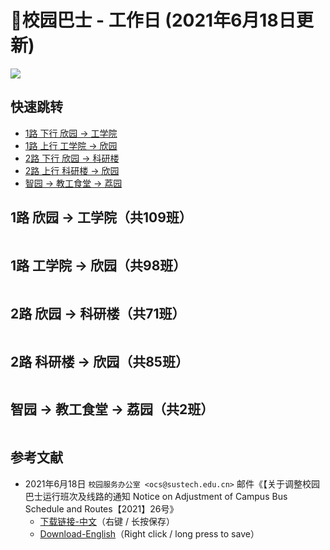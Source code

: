 # 🚌校园巴士 - 工作日 (2021年6月18日更新)

<a data-fancybox title="" href="https://cdn.jsdelivr.net/gh/sustc/sustech-online-ng@master/docs/transport/busline2.png">![](./busline2.png)</a>

## 快速跳转
* [1路 下行 欣园 → 工学院](#_1路-欣园-→-工学院-共109班)
* [1路 上行 工学院 → 欣园](#_1路-工学院-→-欣园-共98班)
* [2路 下行 欣园 → 科研楼](#_2路-欣园-→-科研楼-共71班)
* [2路 上行 科研楼 → 欣园](#_2路-科研楼-→-欣园-共85班)
* [智园 → 教工食堂 → 荔园](#智园-→-教工食堂-→-荔园-共2班)

## 1路 欣园 → 工学院（共109班）

<!-- <ClientOnly> -->

<!-- 欣园到工学院 -->
<div id="bus-table-hl2coe">
    <table class="dataTable" id="work-bus-hl2coe">
    </table>
</div>
<!-- </ClientOnly> -->

## 1路 工学院 → 欣园（共98班）

<!-- 工学院到欣园 -->
<div id="bus-table-coe2hl">
    <table class="dataTable" id="work-bus-coe2hl">
    </table>
</div>
<!-- </ClientOnly> -->

## 2路 欣园 → 科研楼（共71班）

<!-- 欣园到科研楼 -->
<div id="bus-table-hl2rb">
    <table class="dataTable" id="work-bus-hl2rb">
    </table>
</div>
<!-- </ClientOnly> -->

## 2路 科研楼 → 欣园（共85班）

<!-- 科研楼到欣园 -->
<div id="bus-table-rb2hl">
    <table class="dataTable" id="work-bus-rb2hl">
    </table>
</div>
<!-- </ClientOnly> -->

## 智园 → 教工食堂 → 荔园（共2班）

<!-- <ClientOnly> -->
<div id="bus-table-ip2lh">
    <table class="dataTable" id="work-bus-ip2lh">
    </table>
</div>
<!-- </ClientOnly> -->

## 参考文献

* 2021年6月18日 `校园服务办公室 <ocs@sustech.edu.cn>` 邮件《【关于调整校园巴士运行班次及线路的通知 Notice on Adjustment of Campus Bus Schedule and Routes【2021】26号》
    * [下载链接-中文](https://cdn.jsdelivr.net/gh/sustc/sustech-online-ng@master/docs/transport/Campus_Bus_Schedule_2021_06_CN.pdf)（右键 / 长按保存）
    * [Download-English](https://cdn.jsdelivr.net/gh/sustc/sustech-online-ng@master/docs/transport/Campus_Bus_Schedule_2021_06_EN.pdf)（Right click / long press to save）

<script>
  export default {
    mounted () {
    function getTime(MinBefore) {
        // 获取x分钟前的时间
        var date = new Date();
        date.setMinutes(date.getMinutes() - MinBefore);
        var h = date.getHours();
        var hour = (h < 10) ? "0" + h : h;
        var m = date.getMinutes();
        var min = (m < 10) ? "0" + m : m;
        return hour + ":" + min;
    }

    function update_bus_status(bus_time_table) {
        var now_20 = getTime(20);
        var now = getTime(0);
        var now_row_index = 0;
        for (var i = 0, len = bus_time_table.length; i < len; i++) {
            if (bus_time_table[i][0] < now_20) {
                bus_time_table[i][2] = "已到达";
                now_row_index = i;
            } else if (bus_time_table[i][0] < now) {
                bus_time_table[i][2] = "在途中";
            } else {
                bus_time_table[i][2] = "未发车";
            }
        }
        return { "row": now_row_index, "now_table": bus_time_table }
    }

    // 欣园 → 科研楼
    var bus_data_json = {
        "rb2hl": [
            ["07:35","",""],
            ["07:43","",""],
            ["07:55","",""],
            ["08:13","",""],
            ["08:22","",""],
            ["08:28","",""],
            ["08:34","",""],
            ["08:38","",""],
            ["08:48","",""],
            ["08:57","",""],
            ["09:03","",""],
            ["09:13","",""],
            ["09:33","",""],
            ["09:35","",""],
            ["09:43","",""],
            ["09:46","",""],
            ["09:53","",""],
            ["09:56","",""],
            ["10:03","",""],
            ["10:06","",""],
            ["10:15","",""],
            ["10:25","",""],
            ["10:35","",""],
            ["10:45","",""],
            ["10:55","",""],
            ["11:05","",""],
            ["11:15","",""],
            ["11:25","",""],
            ["11:35","",""],
            ["11:45","",""],
            ["11:55","",""],
            ["12:05","",""],
            ["12:15","",""],
            ["12:25","",""],
            ["12:33","",""],
            ["12:36","",""],
            ["12:50","",""],
            ["13:05","",""],
            ["13:15","",""],
            ["13:25","",""],
            ["13:33","",""],
            ["13:36","",""],
            ["13:45","",""],
            ["13:53","",""],
            ["13:56","",""],
            ["14:15","",""],
            ["14:25","",""],
            ["14:35","",""],
            ["14:45","",""],
            ["14:55","",""],
            ["15:10","",""],
            ["15:30","",""],
            ["15:50","",""],
            ["16:03","",""],
            ["16:06","",""],
            ["16:20","",""],
            ["16:40","",""],
            ["17:10","",""],
            ["17:20","",""],
            ["17:35","",""],
            ["17:45","",""],
            ["17:55","",""],
            ["18:05","",""],
            ["18:13","",""],
            ["18:16","",""],
            ["18:23","",""],
            ["18:26","",""],
            ["18:40","",""],
            ["19:05","",""],
            ["19:15","",""],
            ["19:25","",""],
            ["19:35","",""],
            ["19:45","",""],
            ["19:55","",""],
            ["20:05","",""],
            ["20:25","",""],
            ["20:45","",""],
            ["20:55","",""],
            ["21:03","",""],
            ["21:10","",""],
            ["21:40","",""],
            ["21:53","",""],
            ["21:56","",""],
            ["22:10","",""],
            ["22:30","",""]
        ],
        "hl2rb":[
            ["07:32","",""],
            ["07:36","",""],
            ["07:42","",""],
            ["07:45","",""],
            ["07:51","",""],
            ["07:54","",""],
            ["07:57","",""],
            ["08:10","",""],
            ["08:18","",""],
            ["08:24","",""],
            ["08:30","",""],
            ["08:48","",""],
            ["08:54","",""],
            ["08:57","",""],
            ["09:13","",""],
            ["09:23","",""],
            ["09:26","",""],
            ["09:33","",""],
            ["09:36","",""],
            ["09:38","",""],
            ["09:43","",""],
            ["09:48","",""],
            ["09:53","",""],
            ["09:55","",""],
            ["09:58","",""],
            ["10:05","",""],
            ["10:15","",""],
            ["10:25","",""],
            ["10:35","",""],
            ["10:45","",""],
            ["10:55","",""],
            ["11:10","",""],
            ["11:30","",""],
            ["11:40","",""],
            ["11:55","",""],
            ["12:05","",""],
            ["12:15","",""],
            ["12:25","",""],
            ["12:35","",""],
            ["12:45","",""],
            ["13:05","",""],
            ["13:23","",""],
            ["13:26","",""],
            ["13:33","",""],
            ["13:36","",""],
            ["13:45","",""],
            ["13:55","",""],
            ["14:10","",""],
            ["14:30","",""],
            ["15:10","",""],
            ["15:20","",""],
            ["15:40","",""],
            ["15:53","",""],
            ["15:56","",""],
            ["16:05","",""],
            ["16:20","",""],
            ["16:40","",""],
            ["17:00","",""],
            ["17:20","",""],
            ["17:26","",""],
            ["17:36","",""],
            ["17:46","",""],
            ["17:53","",""],
            ["18:06","",""],
            ["18:16","",""],
            ["18:23","",""],
            ["18:26","",""],
            ["18:35","",""],
            ["18:50","",""],
            ["19:05","",""],
            ["19:15","",""]
        ],
        "coe2hl":[
            ["07:20","",""],
            ["07:25","",""],
            ["07:30","",""],
            ["07:40","",""],
            ["07:46","",""],
            ["07:50","",""],
            ["08:00","",""],
            ["08:05","",""],
            ["08:10","",""],
            ["08:15","",""],
            ["08:20","",""],
            ["08:25","",""],
            ["08:32","",""],
            ["08:36","",""],
            ["08:42","",""],
            ["08:45","",""],
            ["08:50","",""],
            ["08:55","",""],
            ["09:00","",""],
            ["09:05","",""],
            ["09:10","",""],
            ["09:15","",""],
            ["09:20","",""],
            ["09:25","",""],
            ["09:30","",""],
            ["09:40","",""],
            ["09:50","",""],
            ["10:00","",""],
            ["10:10","",""],
            ["10:20","",""],
            ["10:30","",""],
            ["10:40","",""],
            ["10:50","",""],
            ["11:00","",""],
            ["11:10","",""],
            ["11:20","",""],
            ["11:30","",""],
            ["11:40","",""],
            ["11:50","",""],
            ["12:00","",""],
            ["12:10","",""],
            ["12:20","",""],
            ["12:30","",""],
            ["12:40","",""],
            ["12:45","",""],
            ["12:55","",""],
            ["13:00","",""],
            ["13:10","",""],
            ["13:20","",""],
            ["13:40","",""],
            ["13:50","",""],
            ["14:00","",""],
            ["14:05","",""],
            ["14:10","",""],
            ["14:20","",""],
            ["14:30","",""],
            ["14:40","",""],
            ["14:50","",""],
            ["15:00","",""],
            ["15:20","",""],
            ["15:40","",""],
            ["15:45","",""],
            ["15:55","",""],
            ["16:00","",""],
            ["16:10","",""],
            ["16:30","",""],
            ["16:50","",""],
            ["17:00","",""],
            ["17:10","",""],
            ["17:20","",""],
            ["17:30","",""],
            ["17:40","",""],
            ["17:50","",""],
            ["18:00","",""],
            ["18:10","",""],
            ["18:20","",""],
            ["18:30","",""],
            ["18:35","",""],
            ["18:50","",""],
            ["19:00","",""],
            ["19:10","",""],
            ["19:20","",""],
            ["19:30","",""],
            ["19:40","",""],
            ["19:50","",""],
            ["20:00","",""],
            ["20:10","",""],
            ["20:20","",""],
            ["20:30","",""],
            ["20:50","",""],
            ["21:00","",""],
            ["21:20","",""],
            ["21:30","",""],
            ["21:50","",""],
            ["22:00","",""],
            ["22:15","",""],
            ["22:45","",""],
            ["23:00","",""]],
        "hl2coe":[
            ["07:00","",""],
            ["07:05","",""],
            ["07:10","",""],
            ["07:15","",""],
            ["07:20","",""],
            ["07:23","",""],
            ["07:26","",""],
            ["07:29","",""],
            ["07:39","",""],
            ["07:48","",""],
            ["08:00","",""],
            ["08:05","",""],
            ["08:15","",""],
            ["08:21","",""],
            ["08:27","",""],
            ["08:35","",""],
            ["08:40","",""],
            ["08:45","",""],
            ["08:51","",""],
            ["09:00","",""],
            ["09:03","",""],
            ["09:06","",""],
            ["09:10","",""],
            ["09:15","",""],
            ["09:20","",""],
            ["09:25","",""],
            ["09:30","",""],
            ["09:35","",""],
            ["09:40","",""],
            ["09:50","",""],
            ["10:00","",""],
            ["10:10","",""],
            ["10:20","",""],
            ["10:30","",""],
            ["10:40","",""],
            ["10:50","",""],
            ["11:00","",""],
            ["11:20","",""],
            ["11:35","",""],
            ["11:45","",""],
            ["11:50","",""],
            ["12:00","",""],
            ["12:10","",""],
            ["12:20","",""],
            ["12:30","",""],
            ["12:40","",""],
            ["12:50","",""],
            ["12:55","",""],
            ["13:00","",""],
            ["13:10","",""],
            ["13:20","",""],
            ["13:30","",""],
            ["13:40","",""],
            ["13:50","",""],
            ["14:00","",""],
            ["14:20","",""],
            ["14:30","",""],
            ["14:40","",""],
            ["14:50","",""],
            ["15:00","",""],
            ["15:30","",""],
            ["15:35","",""],
            ["15:50","",""],
            ["16:00","",""],
            ["16:10","",""],
            ["16:30","",""],
            ["16:50","",""],
            ["17:10","",""],
            ["17:15","",""],
            ["17:25","",""],
            ["17:30","",""],
            ["17:35","",""],
            ["17:40","",""],
            ["17:45","",""],
            ["17:50","",""],
            ["17:55","",""],
            ["18:00","",""],
            ["18:05","",""],
            ["18:10","",""],
            ["18:15","",""],
            ["18:20","",""],
            ["18:30","",""],
            ["18:40","",""],
            ["18:45","",""],
            ["18:55","",""],
            ["19:00","",""],
            ["19:10","",""],
            ["19:20","",""],
            ["19:25","",""],
            ["19:30","",""],
            ["19:35","",""],
            ["19:40","",""],
            ["19:50","",""],
            ["20:00","",""],
            ["20:10","",""],
            ["20:20","",""],
            ["20:30","",""],
            ["20:40","",""],
            ["20:50","",""],
            ["21:00","",""],
            ["21:10","",""],
            ["21:20","",""],
            ["21:30","",""],
            ["21:40","",""],
            ["21:50","",""],
            ["22:00","",""],
            ["22:15","",""],
            ["22:30","",""],
            ["22:40","",""]],
        "ip2lh" : [["11:50", "", ""],["17:45", "", ""]]
    };

    function build_all_table() {
        if ($.fn.DataTable.isDataTable('#hl2coe')) {
            return;
        }

        var dtb_config = {
            scrollY: 300,
            paging: false,
            searching: false,
            bFilter: false,
            info: false,
            columns: [
                { title: "发车时间" },
                { title: "平时/高峰", "orderable": false, "visible": false},
                // 前端隐藏高峰列，可能以后要用。
                { title: "状态", "orderable": false },
            ],
            rowCallback: function (row, data, index) {
                if (data[2] == "已到达") {
                    $('td', row).css('background-color', '#003f43'); // SUSTech dark green
                    $('td', row).css('color', '#FFFFFF');
                }
                else if (data[2] == "未发车") {
                    $('td', row).css('background-color', '#FFFFFF'); // SUSTech dark green
                    $('td', row).css('color', '#2c3e50');
                }
                else if (data[2] == "在途中") {
                    $('td', row).css('background-color', '#ed6c00'); // SUSTech orange
                    $('td', row).each(function () {
                        $(this).html('<b>' + $(this).text() + '</b>');
                    });
                }
            }
        }

        var busdata_hl2coe; // high land - COE
        var busdata_coe2hl; // COE - high land

        var busdata_hl2rb; // high land - research building
        var busdata_rb2hl; // research building - high land

        var busdata_ip2lh; // i park - lychee hill

        // high land - COE
        var tmp = update_bus_status(bus_data_json.hl2coe);
        busdata_hl2coe = tmp.now_table;
        var now_bus_row_hl2coe = tmp.row;
        var ins_table_hl2coe = $('#work-bus-hl2coe').DataTable($.extend(true, { data: busdata_hl2coe }, dtb_config));
        var now_bus_offset = $(ins_table_hl2coe.row(Math.min(now_bus_row_hl2coe, busdata_hl2coe.length)).node()).offset().top - $(ins_table_hl2coe.row(0).node()).offset().top;
        $("#bus-table-hl2coe .dataTables_scrollBody").scrollTop(now_bus_offset);

        // COE - high land
        var tmp = update_bus_status(bus_data_json.coe2hl);
        busdata_coe2hl = tmp.now_table;
        var now_bus_row_coe2hl = tmp.row;
        var ins_table_coe2hl = $('#work-bus-coe2hl').DataTable($.extend(true, { data: busdata_coe2hl }, dtb_config));
        var now_bus_offset = $(ins_table_coe2hl.row(Math.min(now_bus_row_coe2hl, busdata_coe2hl.length)).node()).offset().top - $(ins_table_coe2hl.row(0).node()).offset().top;
        $("#bus-table-coe2hl .dataTables_scrollBody").scrollTop(now_bus_offset);

        // high land - research building
        var tmp = update_bus_status(bus_data_json.hl2rb);
        busdata_hl2rb = tmp.now_table;
        var now_bus_row_hl2rb = tmp.row;
        var ins_table_hl2rb = $('#work-bus-hl2rb').DataTable($.extend(true, { data: busdata_hl2rb }, dtb_config));
        var now_bus_offset = $(ins_table_hl2rb.row(Math.min(now_bus_row_hl2rb, busdata_hl2rb.length)).node()).offset().top - $(ins_table_hl2rb.row(0).node()).offset().top;
        $("#bus-table-hl2rb .dataTables_scrollBody").scrollTop(now_bus_offset);

        // research building - high land
        var tmp = update_bus_status(bus_data_json.rb2hl);
        busdata_rb2hl = tmp.now_table;
        var now_bus_row_rb2hl = tmp.row;
        var ins_table_rb2hl = $('#work-bus-rb2hl').DataTable($.extend(true, { data: busdata_rb2hl }, dtb_config));
        var now_bus_offset = $(ins_table_rb2hl.row(Math.min(now_bus_row_rb2hl, busdata_rb2hl.length)).node()).offset().top - $(ins_table_rb2hl.row(0).node()).offset().top;
        $("#bus-table-rb2hl .dataTables_scrollBody").scrollTop(now_bus_offset);

        // i park - lychee hill
        var tmp = update_bus_status(bus_data_json.ip2lh);
        busdata_ip2lh = tmp.now_table;
        var now_bus_row_ip2lh = tmp.row;
        var ins_table_ip2lh = $('#work-bus-ip2lh').DataTable($.extend(true, { data: busdata_ip2lh }, dtb_config));
        var now_bus_offset = $(ins_table_ip2lh.row(Math.min(now_bus_row_ip2lh, busdata_ip2lh.length)).node()).offset().top - $(ins_table_ip2lh.row(0).node()).offset().top;
        $("#bus-table-ip2lh .dataTables_scrollBody").scrollTop(now_bus_offset);
    }

    document.addEventListener('DOMContentLoaded', build_all_table, false);

    $(document).ready(function () {
        build_all_table();
    });
    }
  }
</script>
